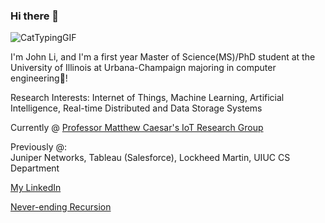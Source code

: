 ### Hi there 🌇

![CatTypingGIF](https://user-images.githubusercontent.com/59215442/189495398-c3f8f933-eb90-4083-a4d5-ad47266888f5.gif)

I'm John Li, and I'm a first year Master of Science(MS)/PhD student at the University of Illinois at Urbana-Champaign majoring in computer engineering🌠!

Research Interests: Internet of Things, Machine Learning, Artificial Intelligence, Real-time Distributed and Data Storage Systems

Currently @ [Professor Matthew Caesar's IoT Research Group](https://iot.cs.illinois.edu/welcome/)

Previously @:
<br>
Juniper Networks, Tableau (Salesforce), Lockheed Martin, UIUC CS Department

[My LinkedIn](https://www.linkedin.com/in/johnli2023/)

[Never-ending Recursion](https://github.com/johnli25)

<!--
**johnli25/johnli25** is a ✨ _special_ ✨ repository because its `README.md` (this file) appears on your GitHub profile.

Here are some ideas to get you started:

- 🔭 I’m currently working on ...
- 🌱 I’m currently learning ...
- 👯 I’m looking to collaborate on ...
- 🤔 I’m looking for help with ...
- 💬 Ask me about ...
- 📫 How to reach me: ...
- 😄 Pronouns: ...
- ⚡ Fun fact: ...
-->
